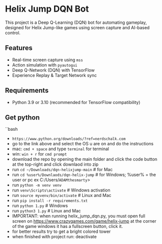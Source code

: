 # Helix Jump DQN Bot

This project is a Deep Q-Learning (DQN) bot for automating gameplay, designed for Helix Jump-like games using screen capture and AI-based control.

## Features
- Real-time screen capture using `mss`
- Action simulation with `pyautogui`
- Deep Q-Network (DQN) with TensorFlow
- Experience Replay & Target Network sync


## Requirements
- Python 3.9 or 3.10 (recommended for TensorFlow compatibility)

## Get python
``bash
- `https://www.python.org/downloads/?ref=nerdschalk.com`
- go to the link above and select the OS u are on and do the instructions
- mac: `cmd + space` and type `terminal` for terminal
- win: `win + r` for `cmd prompt`
- download the repo by opening the main folder and click the code button at the top-right and click downlaod into zip
- run `cd ~/Downloads/dqn-helixjump-main` # for Mac
- run `cd %user%/Downlaods/dqn-helix-jump` # for Windows; %user% = the user or pc ex C:/Users/`ADAMthesmarty`>
- run `python -m venv venv`
- run `venv\Scripts\activate`  # Windows activation
- run `source myvenv/bin/activate` # Linux and Mac
- run `pip install -r requirements.txt`
- run `python 1.py` # Windows
- run `python3 1.py` # Linux and Mac
- IMPORTANT: when running helix_jump_dqn.py, you must open full screen on https://www.crazygames.com/game/helix-jump at the corner of the game windows it has a fullscreen button, click it.
- for better results try to get a bright colored tower
- when finished with project run: deactivate
